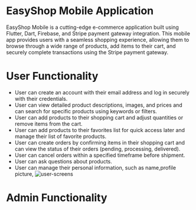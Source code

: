 # EasyShop Mobile Application
EasyShop Mobile is a cutting-edge e-commerce application built using Flutter, Dart, Firebase, and Stripe payment gateway integration. This mobile app provides users with a seamless shopping experience, allowing them to browse through a wide range of products, add items to their cart, and securely complete transactions using the Stripe payment gateway.
# User Functionality
- User can create an account with their email address and log in securely with their credentials.
- User can view detailed product descriptions, images, and prices and can search for specific products using keywords or filters.
- User can add products to their shopping cart and adjust quantities or remove items from the cart.
- User can add products to their favorites list for quick access later and manage their list of favorite products.
- User can create orders by confirming items in their shopping cart and can view the status of their orders (pending, processing, delivered).
- User can cancel orders within a specified timeframe before shipment.
- User can ask questions about products.
- User can manage their personal information, such as name,profile picture,
  ![user-screens](https://github.com/Nomankhan65/EasyShop_Final-Year-Project/assets/139708603/415c5c53-e5bb-4dc8-be26-798eaec00b7d)

# Admin Functionality
